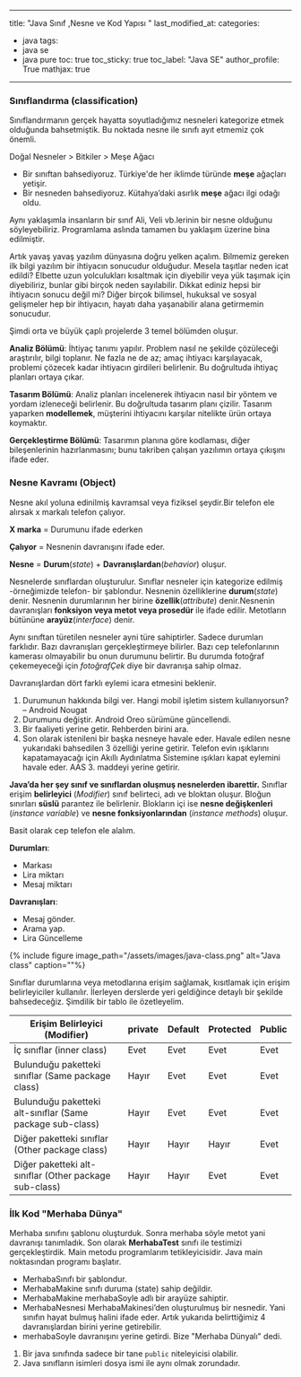 

---
title: "Java Sınıf ,Nesne ve Kod Yapısı "
last_modified_at:
categories:
  - java
tags:
  - java se
  - java pure
toc: true
toc_sticky: true
toc_label: "Java SE"
author_profile: True
mathjax: true
---

### Sınıflandırma (classification)

Sınıflandırmanın gerçek hayatta soyutladığımız nesneleri kategorize etmek olduğunda bahsetmiştik. Bu noktada nesne ile sınıfı ayıt etmemiz çok önemli.

 Doğal Nesneler > Bitkiler > Meşe Ağacı

- Bir sınıftan bahsediyoruz. Türkiye'de her iklimde türünde **meşe** ağaçları yetişir.
- Bir nesneden bahsediyoruz. Kütahya’daki asırlık **meşe** ağacı ilgi odağı oldu.

Aynı yaklaşımla insanların bir sınıf Ali, Veli vb.lerinin bir nesne olduğunu söyleyebiliriz. Programlama aslında tamamen bu yaklaşım üzerine bina edilmiştir.

Artık yavaş yavaş yazılım dünyasına doğru yelken açalım. Bilmemiz gereken ilk bilgi yazılım bir ihtiyacın sonucudur olduğudur. Mesela taşıtlar neden icat edildi?  Elbette uzun yolculukları kısaltmak için diyebilir veya yük taşımak için diyebiliriz, bunlar gibi birçok neden sayılabilir. Dikkat ediniz hepsi bir ihtiyacın sonucu değil mi? Diğer birçok bilimsel, hukuksal ve sosyal gelişmeler hep bir ihtiyacın, hayatı daha yaşanabilir alana getirmemin sonucudur.

Şimdi orta ve büyük çaplı projelerde 3 temel bölümden oluşur.

**Analiz Bölümü**: İhtiyaç tanımı yapılır. Problem nasıl ne şekilde çözüleceği araştırılır, bilgi toplanır. Ne fazla ne de az; amaç ihtiyacı karşılayacak, problemi çözecek kadar ihtiyacın girdileri belirlenir. Bu doğrultuda ihtiyaç planları ortaya çıkar.

**Tasarım Bölümü**: Analiz planları incelenerek ihtiyacın nasıl bir yöntem ve yordam izleneceği belirlenir. Bu doğrultuda tasarım planı çizilir. Tasarım yaparken **modellemek**, müşterini ihtiyacını karşılar nitelikte ürün ortaya koymaktır.

**Gerçekleştirme Bölümü**: Tasarımın planına göre kodlaması, diğer bileşenlerinin hazırlanmasını; bunu takriben çalışan yazılımın ortaya çıkışını ifade eder.

### Nesne Kavramı (Object)

Nesne akıl yoluna edinilmiş kavramsal veya fiziksel şeydir.Bir telefon ele alırsak x markalı telefon çalıyor.

**X marka** = Durumunu ifade ederken

**Çalıyor** = Nesnenin davranışını ifade eder.

**Nesne** =  **Durum**(*state*) + **Davranışlardan**(*behavior*) oluşur.

Nesnelerde sınıflardan oluşturulur. Sınıflar nesneler için kategorize edilmiş -örneğimizde telefon- bir şablondur. Nesnenin özelliklerine **durum**(*state*) denir. Nesnenin durumlarının her birine **özellik**(*attribute*) denir.Nesnenin davranışları **fonksiyon veya metot veya prosedür** ile ifade edilir. Metotların bütününe **arayüz**(*interface*) denir.

Aynı sınıftan türetilen nesneler ayni türe sahiptirler. Sadece durumları farklıdır. Bazı davranışları gerçekleştirmeye bilirler. Bazı cep telefonlarının kamerası olmayabilir bu onun durumunu belirtir. Bu durumda fotoğraf çekemeyeceği için *fotoğrafÇek* diye bir davranışa sahip olmaz.

Davranışlardan dört farklı eylemi icara etmesini beklenir.

1. Durumunun hakkında bilgi ver. Hangi mobil işletim sistem kullanıyorsun? – Android Nougat
2. Durumunu değiştir.  Android Oreo sürümüne güncellendi.
3. Bir faaliyeti yerine getir.  Rehberden birini ara.
4. Son olarak istenileni bir başka nesneye havale eder. Havale edilen nesne yukarıdaki bahsedilen 3 özelliği yerine getirir. Telefon evin ışıklarını kapatamayacağı için Akıllı Aydınlatma Sistemine ışıkları kapat eylemini havale eder. AAS 3. maddeyi yerine getirir.

**Java’da her şey sınıf ve sınıflardan oluşmuş nesnelerden ibarettir.** Sınıflar erişim **belirleyici** (*Modifier*)  sınıf belirteci, adı ve bloktan oluşur. Bloğun sınırları **süslü** parantez ile belirlenir. Blokların içi ise **nesne değişkenleri** (*instance variable*) ve **nesne fonksiyonlarından** (*instance methods*) oluşur.

Basit olarak cep telefon ele alalım.

**Durumları**:

- Markası
- Lira miktarı
- Mesaj miktarı

**Davranışları**:

- Mesaj gönder.
- Arama yap.
- Lira Güncelleme

{% include figure image_path="/assets/images/java-class.png" alt="Java class" caption=""%}

Sınıflar durumlarına veya metodlarına erişim sağlamak, kısıtlamak için erişim belirleyiciler kullanılır. İlerleyen derslerde yeri geldiğince detaylı bir şekilde bahsedeceğiz. Şimdilik bir tablo ile özetleyelim.



| Erişim Belirleyici (Modifier)                             | private | Default | Protected | Public |
| --------------------------------------------------------- | ------- | ------- | --------- | ------ |
| İç sınıflar (inner class)                                 | Evet    | Evet    | Evet      | Evet   |
| Bulunduğu paketteki sınıflar (Same package class)         | Hayır   | Evet    | Evet      | Evet   |
| Bulunduğu paketteki alt-sınıflar (Same package sub-class) | Hayır   | Evet    | Evet      | Evet   |
| Diğer paketteki sınıflar (Other package class)            | Hayır   | Hayır   | Hayır     | Evet   |
| Diğer paketteki alt-sınıflar (Other package sub-class)    | Hayır   | Hayır   | Evet      | Evet   |

### İlk Kod "Merhaba Dünya"

Merhaba sınıfını şablonu oluşturduk. Sonra merhaba söyle metot yani davranışı tanımladık. Son olarak **MerhabaTest** sınıfı ile testimizi gerçekleştirdik. Main metodu programlarım tetikleyicisidir. Java main noktasından programı başlatır.

- MerhabaSınıfı bir şablondur.
- MerhabaMakine sınıfı duruma (state) sahip değildir.
- MerhabaMakine merhabaSoyle adlı bir arayüze sahiptir.
- MerhabaNesnesi  MerhabaMakinesi’den oluşturulmuş bir nesnedir. Yani sınıfın hayat bulmuş halini ifade eder. Artık yukarıda belirttiğimiz 4 davranışlardan birini yerine getirebilir.
- merhabaSoyle davranışını yerine getirdi. Bize "Merhaba Dünyalı" dedi.

<script src="https://gist.github.com/baykoch/e9990fd19555fbc76f4ade00857dd71d.js"></script>

1. Bir java sınıfında sadece bir tane `public` niteleyicisi olabilir.
2. Java sınıfların isimleri dosya ismi ile aynı olmak zorundadır.
